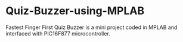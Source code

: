 # Quiz-Buzzer-using-MPLAB
Fastest Finger First Quiz Buzzer is a mini project coded in MPLAB and interfaced with PIC16F877 microcontroller.
